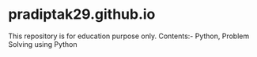 # pradiptak29.github.io
This repository is for education purpose only.
Contents:-
  Python,
  Problem Solving using Python
